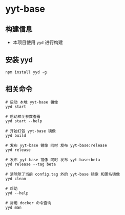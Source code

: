 # yyt-base

## 构建信息
* 本项目使用 `yyd` 进行构建

## 安装 yyd
```
npm install yyd -g
```

## 相关命令
```
# 启动 本地 yyt-base 镜像
yyd start

# 启动相关参数查看
yyd start --help

# 开始打包 yyt-base 镜像
yyd build

# 发布 yyt-base 镜像 同时 发布 yyt-base:release
yyd release

# 发布 yyt-base 镜像 同时 发布 yyt-base:beta
yyd release --tag beta

# 清除除了当前 config.tag 外的 yyt-base 镜像 和匿名镜像
yyd clean

# 帮助
yyd --help

# 常用 docker 命令查询
yyd man
```

